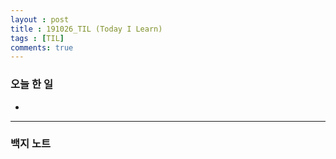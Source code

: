```yaml
---
layout : post
title : 191026_TIL (Today I Learn)
tags : [TIL]
comments: true
---
```

### 오늘 한 일
- 

---
### 백지 노트
